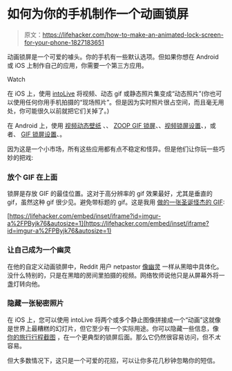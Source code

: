 # 如何为你的手机制作一个动画锁屏

> 原文：<https://lifehacker.com/how-to-make-an-animated-lock-screen-for-your-phone-1827183651>

动画锁屏是一个可爱的噱头。你的手机有一些默认选项。但如果你想在 Android 或 iOS 上制作自己的应用，你需要一个第三方应用。

Watch

在 iOS 上，使用 [intoLive](https://itunes.apple.com/us/app/intolive-live-wallpapers/id1061859052?mt=8) 将视频、动态 gif 或静态照片集变成“动态照片”(你也可以使用任何你用手机拍摄的“现场照片”。但是因为实时照片很占空间，而且毫无用处，你可能很久以前就把它们关掉了。)

在 Android 上，使用 [视频动态壁纸](https://play.google.com/store/apps/details?id=com.karthik.vlw) 、、 [ZOOP GIF 锁屏](https://apkpure.com/zoop-gif-lockscreen/com.nalby.zoop.lockscreen.wine)、、[视频锁屏设置](https://play.google.com/store/apps/details?id=com.simple.apps.lockscreen.video)、，或者、 [GIF 锁屏设置](https://play.google.com/store/apps/details?id=com.simple.apps.lockscreen)、。

因为这是一个小市场，所有这些应用都有点不稳定和怪异。但是他们让你玩一些巧妙的把戏:

### 放个 GIF 在上面

锁屏是存放 GIF 的最佳位置。这对于高分辨率的 gif 效果最好，尤其是垂直的 gif，虽然这种 gif 很少见。避免带标题的 gif。这是我用 [做的一张圣诞怪杰的 GIF](https://i.imgur.com/UBSp9eC.gif):

 [https://lifehacker.com/embed/inset/iframe?id=imgur-a%2FPByjk76&autosize=1](https://lifehacker.com/embed/inset/iframe?id=imgur-a%2FPByjk76&autosize=1) 

### **让自己成为一个幽灵**

在他的自定义动画锁屏中，Reddit 用户 netpastor [像幽灵](https://www.reddit.com/r/iphone/comments/8tvrgq/i_did_a_thing_with_live_photo/) 一样从黑暗中具体化。没什么特别的，只是在黑暗的房间里拍摄的视频。网络牧师说他只是从屏幕外将一盏灯转向他。

### 隐藏一张秘密照片

在 iOS 上，您可以使用 intoLive 将两个或多个静止图像拼接成一个“动画”这就像是世界上最糟糕的幻灯片，但它至少有一个实际用途。你可以隐藏一些信息，像 [你的旅行行程截图](https://lifehacker.com/put-your-travel-itinerary-on-your-phone-s-lock-screen-1823954583#_ga=2.56128745.315288407.1529932351-1723114163.1524514905) ，在一个更典型的锁屏后面。那么它仍然很容易访问，但不*太*容易。

但大多数情况下，这只是一个可爱的花招，可以让你多花几秒钟忽略你的短信。
